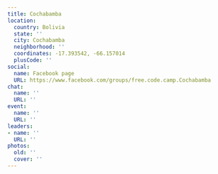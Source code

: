 ```yaml
---
title: Cochabamba
location:
  country: Bolivia
  state: ''
  city: Cochabamba
  neighborhood: ''
  coordinates: -17.393542, -66.157014
  plusCode: ''
social:
  name: Facebook page
  URL: https://www.facebook.com/groups/free.code.camp.Cochabamba
chat:
  name: ''
  URL: ''
event:
  name: ''
  URL: ''
leaders:
- name: ''
  URL: ''
photos:
  old: ''
  cover: ''
---
```

